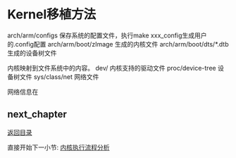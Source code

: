 # Kernel移植方法

arch/arm/configs 保存系统的配置文件，执行make xxx_config生成用户的.config配置
arch/arm/boot/zImage 生成的内核文件
arch/arm/boot/dts/*.dtb 生成的设备树文件

内核映射到文件系统中的内容。
dev/ 内核支持的驱动文件
proc/device-tree 设备树文件
sys/class/net 网络文件

网络信息在

## next_chapter

[返回目录](./SUMMARY.md)

直接开始下一小节: [内核执行流程分析](./ch02-07.kernel_analyse.md)
